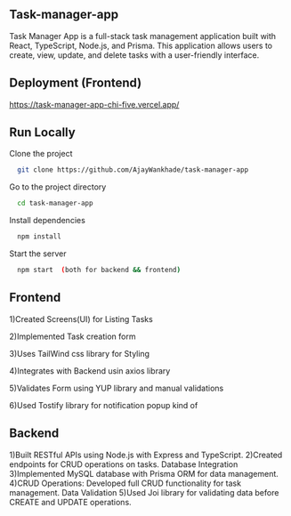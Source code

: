 ## Task-manager-app

Task Manager App is a full-stack task management application built with React, TypeScript, Node.js, and Prisma. This application allows users to create, view, update, and delete tasks with a user-friendly interface.

## Deployment (Frontend)

https://task-manager-app-chi-five.vercel.app/

## Run Locally

Clone the project

```bash
  git clone https://github.com/AjayWankhade/task-manager-app
```

Go to the project directory

```bash
  cd task-manager-app
```

Install dependencies

```bash
  npm install
```

Start the server

```bash
  npm start  (both for backend && frontend)
```

## Frontend

1)Created Screens(UI) for Listing Tasks

2)Implemented Task creation form

3)Uses TailWind css library for Styling

4)Integrates with Backend usin axios library

5)Validates Form using YUP library and manual validations

6)Used Tostify library for notification popup kind of

## Backend

1)Built RESTful APIs using Node.js with Express and TypeScript.
2)Created endpoints for CRUD operations on tasks.
Database Integration
3)Implemented MySQL database with Prisma ORM for data management.
4)CRUD Operations:
Developed full CRUD functionality for task management.
Data Validation
5)Used Joi library for validating data before CREATE and UPDATE operations.


